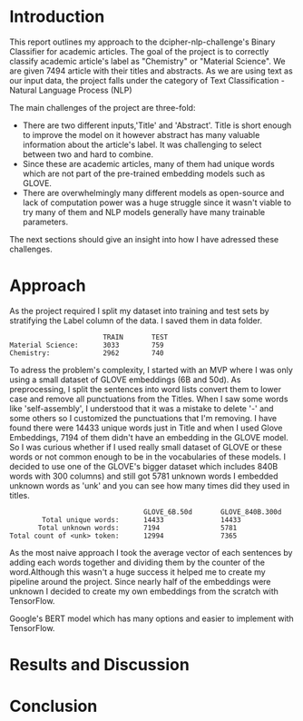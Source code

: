# Introduction
This report outlines my approach to the dcipher-nlp-challenge's Binary Classifier for academic articles. The goal of the project is to correctly classify academic article's label as
"Chemistry" or "Material Science". We are given 7494 article with their titles and abstracts. As we are using text as our input data, the project falls under the category of Text Classification - Natural Language Process (NLP) 

The main challenges of the project are three-fold:
 * There are two different inputs,'Title' and 'Abstract'. Title is short enough to improve the model on it however abstract has many valuable information about the article's label. It was challenging to select between two and hard to combine.
 * Since these are academic articles, many of them had unique words which are not part of the pre-trained embedding models such as GLOVE.
 * There are overwhelmingly many different models as open-source and lack of computation power was a huge struggle since it wasn't viable to try many of them and NLP models generally have many trainable parameters.

The next sections should give an insight into how I have adressed these challenges.

# Approach

As the project required I split my dataset into training and test sets by stratifying the Label column of the data. I saved them in data folder.

```              
                       TRAIN       TEST
Material Science:      3033        759
Chemistry:             2962        740
```

To adress the problem's complexity, I started with an MVP where I was only using a small dataset of GLOVE embeddings (6B and 50d). As preprocessing, I split the sentences into word lists convert them to lower case and remove all punctuations from the Titles. When I saw some words like 'self-assembly', I understood that it was a mistake to delete '-' and some others so I customized the punctuations that I'm removing. I have found there were 14433 unique words just in Title and when I used Glove Embeddings, 7194 of them didn't have an embedding in the GLOVE model. So I was curious whether if I used really small dataset of GLOVE or these words or not common enough to be in the vocabularies of these models. I decided to use one of the GLOVE's bigger dataset which includes 840B words with 300 columns) and still got 5781 unknown words I embedded unknown words as 'unk' and you can see how many times did they used in titles. 

```    Total unique words:
                                 GLOVE_6B.50d       GLOVE_840B.300d
        Total unique words:      14433              14433      
       Total unknown words:      7194               5781
Total count of <unk> token:      12994              7365
```

As the most naive approach I took the average vector of each sentences by adding each words together and dividing them by the counter of the word.Although this wasn't a huge success it helped me to create my pipeline around the project. Since nearly half of the embeddings were unknown I decided to create my own embeddings from the scratch with TensorFlow.


Google's BERT model which has many options and easier to implement with TensorFlow.

# Results and Discussion

# Conclusion

